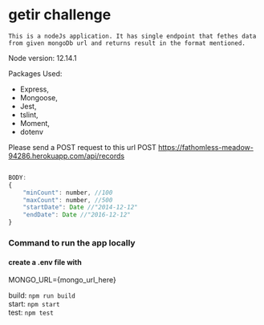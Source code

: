 # getir challenge 

```
This is a nodeJs application. It has single endpoint that fethes data from given mongoDb url and returns result in the format mentioned.  
```

Node version: 12.14.1

Packages Used:
- Express,
- Mongoose,
- Jest,
- tslint,
- Moment,
- dotenv

Please send a POST request to this url
POST https://fathomless-meadow-94286.herokuapp.com/api/records

```javascript

BODY:
{
    "minCount": number, //100
    "maxCount": number, //500
    "startDate": Date //"2014-12-12"
    "endDate": Date //"2016-12-12"
}
```

### Command to run the app locally

#### create a .env file with
MONGO_URL={mongo_url_here}


build: `npm run build` <br />
start: `npm start` <br />
test: `npm test` <br />